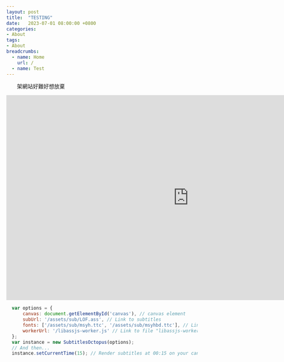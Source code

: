 ```yaml
---
layout: post
title:  "TESTING"
date:   2023-07-01 08:00:00 +0800
categories:
- About
tags:
- About
breadcrumbs:
  - name: Home
    url: /
  - name: Test
---
```

　　架網站好難好想放棄

<div id="contain">
  <iframe width="960" height="540" src="https://www.youtube.com/embed/VEg9_AvZv-I" title="YouTube video player" frameborder="0" allow="accelerometer; autoplay; clipboard-write; encrypted-media; gyroscope; picture-in-picture; web-share" allowfullscreen></iframe>
  <canvas id="canvas" width="1920" height="1080" style="width: 100%; height: 100%;"></canvas>
</div>

```javascript
  var options = {
      canvas: document.getElementById('canvas'), // canvas element
      subUrl: '/assets/sub/LOF.ass', // Link to subtitles
      fonts: ['/assets/sub/msyh.ttc', '/assets/sub/msyhbd.ttc'], // Links to fonts (not required, default font already included in build)
      workerUrl: '/libassjs-worker.js' // Link to file "libassjs-worker.js"
  };
  var instance = new SubtitlesOctopus(options);
  // And then...
  instance.setCurrentTime(15); // Render subtitles at 00:15 on your canvas
```